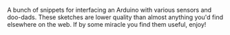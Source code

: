 A bunch of snippets for interfacing an Arduino with various sensors and doo-dads. These sketches are lower quality than almost anything you'd find elsewhere on the web. If by some miracle you find them useful, enjoy!
